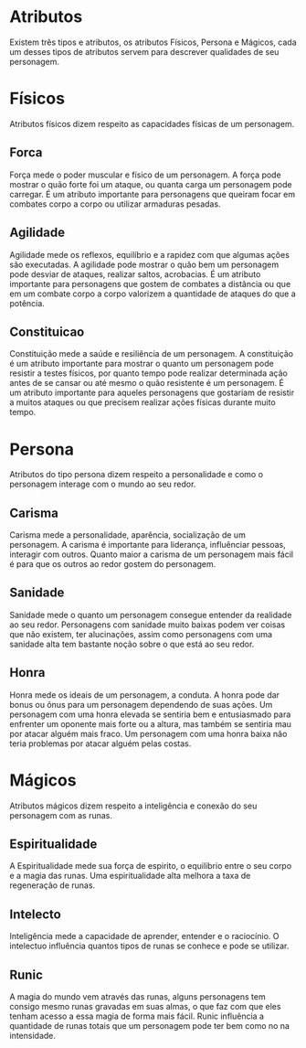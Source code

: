 # Atributos
Existem três tipos e atributos, os atributos Físicos, Persona e Mágicos, cada um desses tipos de atributos servem para descrever qualidades de seu personagem.

# Físicos
Atributos físicos dizem respeito as capacidades físicas de um personagem.

## Forca
Força mede o poder muscular e físico de um personagem. A força pode mostrar o quão forte foi um ataque, ou quanta carga um personagem pode carregar. É um atributo importante para personagens que queiram focar em combates corpo a corpo ou utilizar armaduras pesadas.

## Agilidade
Agilidade mede os reflexos, equilíbrio e a rapidez com que algumas ações são executadas. A agilidade pode mostrar o quão bem um personagem pode desviar de ataques, realizar saltos, acrobacias. É um atributo importante para personagens que gostem de combates a distância ou que em um combate corpo a corpo valorizem a quantidade de ataques do que a potência.

## Constituicao
Constituição mede a saúde e resiliência de um personagem. A constituição é um atributo importante para mostrar o quanto um personagem pode resistir a testes físicos, por quanto tempo pode realizar determinada ação antes de se cansar ou até mesmo o quão resistente é um personagem. É um atributo importante para aqueles personagens que
gostariam de resistir a muitos ataques ou que precisem realizar ações físicas durante muito tempo.

# Persona
Atributos do tipo persona dizem respeito a personalidade e como o personagem interage com o mundo ao seu redor.

## Carisma
Carisma mede a personalidade, aparência, socialização de um personagem. A carisma é importante para liderança,
influênciar pessoas, interagir com outros. Quanto maior a carisma de um personagem mais fácil é para que os
outros ao redor gostem do personagem.

## Sanidade
Sanidade mede o quanto um personagem consegue entender da realidade ao seu redor. Personagens com sanidade muito baixas podem ver coisas que não existem, ter alucinações, assim como personagens com uma sanidade alta tem bastante noção sobre o que está ao seu redor.

## Honra
Honra mede os ideais de um personagem, a conduta. A honra pode dar bonus ou ônus para um personagem dependendo de suas ações. Um personagem com uma honra elevada se sentiria bem e entusiasmado para enfrenter um oponente mais forte ou a altura, mas também se sentiria mau por atacar alguém mais fraco. Um personagem com uma honra baixa não teria problemas por atacar alguém pelas costas.

# Mágicos
Atributos mágicos dizem respeito a inteligência e conexão do seu personagem com as runas.

## Espiritualidade
A Espiritualidade mede sua força de espirito, o equilibrio entre o seu corpo e a magia das runas. Uma espiritualidade alta melhora a taxa de regeneração de runas.

## Intelecto
Inteligência mede a capacidade de aprender, entender e o raciocínio. O intelectuo influência quantos tipos de runas se conhece e pode se utilizar.

## Runic
A magia do mundo vem através das runas, alguns personagens tem consigo mesmo runas gravadas em suas almas, o que faz com que eles tenham acesso a essa magia de forma mais fácil. Runic influência a quantidade de runas totais que um personagem pode ter bem como no na intensidade.
